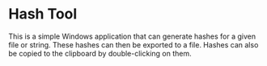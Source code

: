 # Hash Tool
This is a simple Windows application that can generate hashes for a given file or string.
These hashes can then be exported to a file.
Hashes can also be copied to the clipboard by double-clicking on them.
